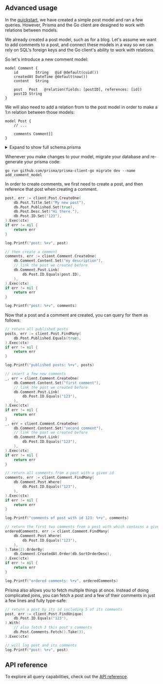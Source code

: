 ## Advanced usage

In the [quickstart](quickstart.md), we have created a simple post model and ran a few queries. However, Prisma and the
Go client are designed to work with relations between models.

We already created a post model, such as for a blog. Let's assume we want to add comments to a post, and connect these
models in a way so we can rely on SQL's foreign keys and the Go client's ability to work with relations.

So let's introduce a new comment model:

```prisma
model Comment {
    id        String   @id @default(cuid())
    createdAt DateTime @default(now())
    content   String

    post   Post   @relation(fields: [postID], references: [id])
    postID String
}
```

We will also need to add a relation from to the post model in order to make a 1:n relation between those models:

```prisma
model Post {
    // ...

    comments Comment[]
}
```

<details>
    <summary>Expand to show full schema.prisma</summary>

    ```prisma
    datasource db {
        // could be postgresql or mysql
        provider = "sqlite"
        url      = "file:dev.db"
    }

    generator db {
        provider = "go run github.com/prisma/prisma-client-go"
    }

    model Post {
        id        String    @id @default(cuid())
        createdAt DateTime  @default(now())
        updatedAt DateTime  @updatedAt
        title     String
        published Boolean
        desc      String?

        comments Comment[]
    }

    model Comment {
        id        String   @id @default(cuid())
        createdAt DateTime @default(now())
        content   String

        post   Post   @relation(fields: [postID], references: [id])
        postID String
    }
    ```

</details>

Whenever you make changes to your model, migrate your database and re-generate your prisma code:

```shell script
go run github.com/prisma/prisma-client-go migrate dev --name add_comment_model
```

In order to create comments, we first need to create a post, and then reference that post when creating a comment.

```go
post, err := client.Post.CreateOne(
    db.Post.Title.Set("My new post"),
    db.Post.Published.Set(true),
    db.Post.Desc.Set("Hi there."),
    db.Post.ID.Set("123"),
).Exec(ctx)
if err != nil {
    return err
}

log.Printf("post: %+v", post)

// then create a comment
comments, err := client.Comment.CreateOne(
    db.Comment.Content.Set("my description"),
    // link the post we created before
    db.Comment.Post.Link(
        db.Post.ID.Equals(post.ID),
    ),
).Exec(ctx)
if err != nil {
    return err
}

log.Printf("post: %+v", comments)
```

Now that a post and a comment are created, you can query for them as follows:

```go
// return all published posts
posts, err := client.Post.FindMany(
    db.Post.Published.Equals(true),
).Exec(ctx)
if err != nil {
    return err
}

log.Printf("published posts: %+v", posts)

// insert a few new comments
_, err = client.Comment.CreateOne(
    db.Comment.Content.Set("first comment"),
    // link the post we created before
    db.Comment.Post.Link(
        db.Post.ID.Equals("123"),
    ),
).Exec(ctx)
if err != nil {
    return err
}
_, err = client.Comment.CreateOne(
    db.Comment.Content.Set("second comment"),
    // link the post we created before
    db.Comment.Post.Link(
        db.Post.ID.Equals("123"),
    ),
).Exec(ctx)
if err != nil {
    return err
}

// return all comments from a post with a given id
comments, err := client.Comment.FindMany(
    db.Comment.Post.Where(
        db.Post.ID.Equals("123"),
    ),
).Exec(ctx)
if err != nil {
    return err
}

log.Printf("comments of post with id 123: %+v", comments)

// return the first two comments from a post with which contains a given title, and sort by descending date
orderedComments, err := client.Comment.FindMany(
    db.Comment.Post.Where(
        db.Post.ID.Equals("123"),
    ),
).Take(2).OrderBy(
    db.Comment.CreatedAt.Order(db.SortOrderDesc),
).Exec(ctx)
if err != nil {
    return err
}

log.Printf("ordered comments: %+v", orderedComments)
```

Prisma also allows you to fetch multiple things at once. Instead of doing complicated joins, you can fetch a post and a
few of their comments in just a few lines and fully type-safe:

```go
// return a post by its id including 5 of its comments
post, err := client.Post.FindUnique(
    db.Post.ID.Equals("123"),
).With(
    // also fetch 3 this post's comments
    db.Post.Comments.Fetch().Take(3),
).Exec(ctx)

// will log post and its comments
log.Printf("post: %+v", post)
```

## API reference

To explore all query capabilities, check out the [API reference](walkthrough).
